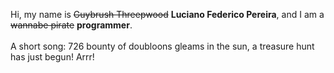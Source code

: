 Hi, my name is ~~Guybrush Threepwood~~ **Luciano Federico Pereira**, and I am a ~~wannabe pirate~~ **programmer**.<br><br>A short song: 726 bounty of doubloons gleams in the sun, a treasure hunt has just begun! Arrr!
